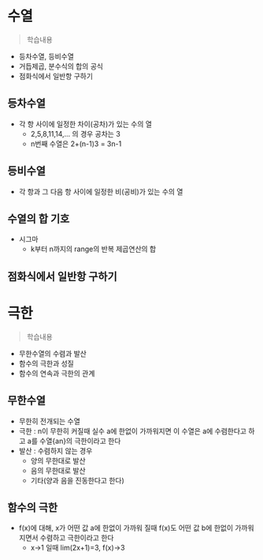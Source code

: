 # 수열
> 학습내용
- 등차수열, 등비수열
- 거듭제곱, 분수식의 합의 공식
- 점화식에서 일반항 구하기

## 등차수열
- 각 항 사이에 일정한 차이(공차)가 있는 수의 열
    - 2,5,8,11,14,... 의 경우 공차는 3
    - n번째 수열은 2+(n-1)3 = 3n-1

## 등비수열
- 각 항과 그 다음 항 사이에 일정한 비(공비)가 있는 수의 열

## 수열의 합 기호
- 시그마
    - k부터 n까지의 range의 반복 제곱연산의 합

## 점화식에서 일반항 구하기

# 극한
> 학습내용
- 무한수열의 수렴과 발산
- 함수의 극한과 성질
- 함수의 연속과 극한의 관계

## 무한수열
- 무한히 전개되는 수열
- 극한 : n이 무한히 커질때 실수 a에 한없이 가까워지면 이 수열은 a에 수렴한다고 하고 a를 수열{an}의 극한이라고 한다
- 발산 : 수렴하지 않는 경우
    - 양의 무한대로 발산
    - 음의 무한대로 발산
    - 기타(양과 음을 진동한다고 한다)

## 함수의 극한
- f(x)에 대해, x가 어떤 값 a에 한없이 가까워 질때 f(x)도 어떤 값 b에 한없이 가까워지면서 수렴하고 극한이라고 한다
    - x->1 일때 lim(2x+1)=3, f(x)->3